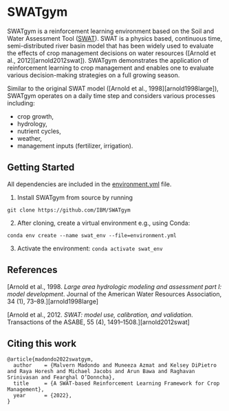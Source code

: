 # SWATgym

SWATgym is a reinforcement learning environment based on the Soil and Water Assessment Tool ([SWAT](https://swat.tamu.edu/)). SWAT is a physics based, continuous time, semi-distributed river basin model that has been widely used to evaluate the effects of crop management decisions on water resources ([Arnold et al., 2012][arnold2012swat]). SWATgym demonstrates the application of reinforcement learning to crop management and enables one to evaluate various decision-making strategies on a full growing season.

Similar to the original SWAT model ([Arnold et al., 1998][arnold1998large]), SWATgym operates on a daily time step and considers various processes including:
- crop growth,
- hydrology, 
- nutrient cycles,
- weather,
- management inputs (fertilizer, irrigation).

## Getting Started
All dependencies are included in the [environment.yml](https://github.com/IBM/SWATgym/blob/main/environment.yml) file.

1. Install SWATgym from source by running
```
git clone https://github.com/IBM/SWATgym
```

2. After cloning, create a virtual environment e.g., using Conda: 
```
conda env create --name swat_env --file=environment.yml
```

3. Activate the environment: `conda activate swat_env`

## References

[Arnold et al., 1998. *Large area hydrologic modeling and assessment part I: model development*. Journal of the American Water Resources Association, 34 (1), 73–89.][arnold1998large]

[Arnold et al., 2012. *SWAT: model use, calibration, and validation*. Transactions of the ASABE, 55 (4), 1491–1508.][arnold2012swat]

## Citing this work

```
@article{madondo2022swatgym,
  author    = {Malvern Madondo and Muneeza Azmat and Kelsey DiPietro and Raya Horesh and Michael Jacobs and Arun Bawa and Raghavan Srinivasan and Fearghal O’Donncha},
  title     = {A SWAT-based Reinforcement Learning Framework for Crop Management},
  year      = {2022},
}
```